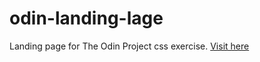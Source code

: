 # odin-landing-lage
Landing page for The Odin Project css exercise. [Visit here](https://mkkami.github.io/odin-landing-page/)
